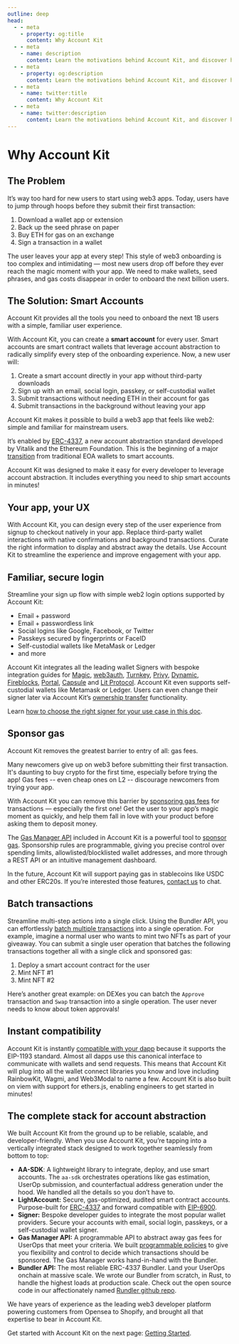 ```yaml
---
outline: deep
head:
  - - meta
    - property: og:title
      content: Why Account Kit
  - - meta
    - name: description
      content: Learn the motivations behind Account Kit, and discover how it can help you provide seamless UX to your users with smart accounts.
  - - meta
    - property: og:description
      content: Learn the motivations behind Account Kit, and discover how it can help you provide seamless UX to your users with smart accounts.
  - - meta
    - name: twitter:title
      content: Why Account Kit
  - - meta
    - name: twitter:description
      content: Learn the motivations behind Account Kit, and discover how it can help you provide seamless UX to your users with smart accounts.
---
```


# Why Account Kit

## The Problem

It’s way too hard for new users to start using web3 apps. Today, users have to jump through hoops before they submit their first transaction:

1. Download a wallet app or extension
2. Back up the seed phrase on paper
3. Buy ETH for gas on an exchange
4. Sign a transaction in a wallet

The user leaves your app at every step! This style of web3 onboarding is too complex and intimidating — most new users drop off before they ever reach the magic moment with your app. We need to make wallets, seed phrases, and gas costs disappear in order to onboard the next billion users.

## The Solution: Smart Accounts

Account Kit provides all the tools you need to onboard the next 1B users with a simple, familiar user experience.

<VideoEmbed src="/videos/accountkit-screenflow.mp4" />

With Account Kit, you can create a **smart account** for every user. Smart accounts are smart contract wallets that leverage account abstraction to radically simplify every step of the onboarding experience. Now, a new user will:

1. Create a smart account directly in your app without third-party downloads
2. Sign up with an email, social login, passkey, or self-custodial wallet
3. Submit transactions without needing ETH in their account for gas
4. Submit transactions in the background without leaving your app

Account Kit makes it possible to build a web3 app that feels like web2: simple and familiar for mainstream users.

It’s enabled by [ERC-4337](https://eips.ethereum.org/EIPS/eip-4337), a new account abstraction standard developed by Vitalik and the Ethereum Foundation. This is the beginning of a major [transition](https://vitalik.ca/general/2023/06/09/three_transitions.html) from traditional EOA wallets to smart accounts.

Account Kit was designed to make it easy for every developer to leverage account abstraction. It includes everything you need to ship smart accounts in minutes!

## Your app, your UX

With Account Kit, you can design every step of the user experience from signup to checkout natively in your app. Replace third-party wallet interactions with native confirmations and background transactions. Curate the right information to display and abstract away the details. Use Account Kit to streamline the experience and improve engagement with your app.

## Familiar, secure login

Streamline your sign up flow with simple web2 login options supported by Account Kit:

- Email + password
- Email + passwordless link
- Social logins like Google, Facebook, or Twitter
- Passkeys secured by fingerprints or FaceID
- Self-custodial wallets like MetaMask or Ledger
- and more

Account Kit integrates all the leading wallet Signers with bespoke integration guides for [Magic](/smart-accounts/signers/magic), [web3auth](/smart-accounts/signers/web3auth), [Turnkey](/smart-accounts/signers/turnkey), [Privy](/smart-accounts/signers/privy), [Dynamic](/smart-accounts/signers/dynamic), [Fireblocks](/smart-accounts/signers/fireblocks), [Portal](/smart-accounts/signers/portal), [Capsule](/smart-accounts/signers/capsule) and [Lit Protocol](/smart-accounts/signers/lit). Account Kit even supports self-custodial wallets like Metamask or Ledger. Users can even change their signer later via Account Kit’s [ownership transfer](/guides/transferring-ownership) functionality.

Learn [how to choose the right signer for your use case in this doc](/smart-accounts/signers/choosing-a-signer).

## Sponsor gas

Account Kit removes the greatest barrier to entry of all: gas fees.

Many newcomers give up on web3 before submitting their first transaction. It's daunting to buy crypto for the first time, especially before trying the app! Gas fees -- even cheap ones on L2 -- discourage newcomers from trying your app.

With Account Kit you can remove this barrier by [sponsoring gas fees](/guides/sponsoring-gas/sponsoring-gas) for transactions — especially the first one! Get the user to your app’s magic moment as quickly, and help them fall in love with your product before asking them to deposit money.

The [Gas Manager API](https://dashboard.alchemy.com/gas-manager) included in Account Kit is a powerful tool to [sponsor gas](/guides/sponsoring-gas/sponsoring-gas). Sponsorship rules are programmable, giving you precise control over spending limits, allowlisted/blocklisted wallet addresses, and more through a REST API or an intuitive management dashboard.

In the future, Account Kit will support paying gas in stablecoins like USDC and other ERC20s. If you’re interested those features, [contact us](mailto:account-abstraction@alchemy.com) to chat.

## Batch transactions

Streamline multi-step actions into a single click. Using the Bundler API, you can effortlessly [batch multiple transactions](/guides/batching-transactions) into a single operation. For example, imagine a normal user who wants to mint two NFTs as part of your giveaway. You can submit a single user operation that batches the following transactions together all with a single click and sponsored gas:

1. Deploy a smart account contract for the user
2. Mint NFT #1
3. Mint NFT #2

Here’s another great example: on DEXes you can batch the `Approve` transaction and `Swap` transaction into a single operation. The user never needs to know about token approvals!

## Instant compatibility

Account Kit is instantly [compatible with your dapp](https://docs.alchemy.com/docs/how-to-make-your-dapp-compatible-with-smart-contract-wallets) because it supports the EIP-1193 standard. Almost all dapps use this canonical interface to communicate with wallets and send requests. This means that Account Kit will plug into all the wallet connect libraries you know and love including RainbowKit, Wagmi, and Web3Modal to name a few. Account Kit is also built on viem with support for ethers.js, enabling engineers to get started in minutes!

## The complete stack for account abstraction

We built Account Kit from the ground up to be reliable, scalable, and developer-friendly. When you use Account Kit, you’re tapping into a vertically integrated stack designed to work together seamlessly from bottom to top:

- **AA-SDK**: A lightweight library to integrate, deploy, and use smart accounts. The `aa-sdk` orchestrates operations like gas estimation, UserOp submission, and counterfactual address generation under the hood. We handled all the details so you don’t have to.
- **LightAccount:** Secure, gas-optimized, audited smart contract accounts. Purpose-built for [ERC-4337](https://eips.ethereum.org/EIPS/eip-4337) and forward compatible with [EIP-6900](https://eips.ethereum.org/EIPS/eip-6900).
- **Signer:** Bespoke developer guides to integrate the most popular wallet providers. Secure your accounts with email, social login, passkeys, or a self-custodial wallet signer.
- **Gas Manager API:** A programmable API to abstract away gas fees for UserOps that meet your criteria. We built [programmable policies](https://docs.alchemy.com/reference/gas-manager-admin-api-quickstart) to give you flexibility and control to decide which transactions should be sponsored. The Gas Manager works hand-in-hand with the Bundler.
- **Bundler API:** The most reliable ERC-4337 Bundler. Land your UserOps onchain at massive scale. We wrote our Bundler from scratch, in Rust, to handle the highest loads at production scale. Check out the open source code in our affectionately named [Rundler github repo](https://github.com/alchemyplatform/rundler).

We have years of experience as the leading web3 developer platform powering customers from Opensea to Shopify, and brought all that expertise to bear in Account Kit.

Get started with Account Kit on the next page: [Getting Started](/getting-started).
